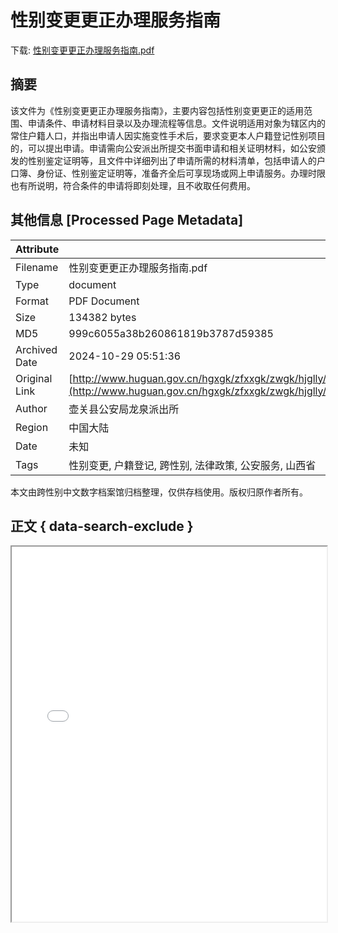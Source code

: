 # 性别变更更正办理服务指南

<!-- tcd_download_link -->
下载: <a href="性别变更更正办理服务指南.pdf" download>性别变更更正办理服务指南.pdf</a>
<!-- tcd_download_link_end -->

## 摘要

<!-- tcd_abstract -->
该文件为《性别变更更正办理服务指南》，主要内容包括性别变更更正的适用范围、申请条件、申请材料目录以及办理流程等信息。文件说明适用对象为辖区内的常住户籍人口，并指出申请人因实施变性手术后，要求变更本人户籍登记性别项目的，可以提出申请。申请需向公安派出所提交书面申请和相关证明材料，如公安颁发的性别鉴定证明等，且文件中详细列出了申请所需的材料清单，包括申请人的户口簿、身份证、性别鉴定证明等，准备齐全后可享现场或网上申请服务。办理时限也有所说明，符合条件的申请将即刻处理，且不收取任何费用。

<!-- tcd_abstract_end -->

## 其他信息 [Processed Page Metadata]

| Attribute       | Value                                  |
|-----------------|----------------------------------------|
| Filename        | 性别变更更正办理服务指南.pdf                             |
| Type            | document                                 |
| Format          | PDF Document                               |
| Size            | 134382 bytes                           |
| MD5             | 999c6055a38b260861819b3787d59385                                  |
| Archived Date   | 2024-10-29 05:51:36                             |
| Original Link   | [http://www.huguan.gov.cn/hgxgk/zfxxgk/zwgk/hjglly/zdjsxmlygknr/gxzhjglnr/lqz/202012/P020220815575849147443.pdf](http://www.huguan.gov.cn/hgxgk/zfxxgk/zwgk/hjglly/zdjsxmlygknr/gxzhjglnr/lqz/202012/P020220815575849147443.pdf)                         |
| Author          | 壶关县公安局龙泉派出所                               |
| Region          | 中国大陆                               |
| Date            | 未知                                 |
| Tags            | 性别变更, 户籍登记, 跨性别, 法律政策, 公安服务, 山西省                                 |

本文由跨性别中文数字档案馆归档整理，仅供存档使用。版权归原作者所有。


## 正文 { data-search-exclude }

<!-- tcd_main_text -->
<iframe src="../性别变更更正办理服务指南.pdf" width="100%" height="600px">
    <p>无法显示PDF，请下载查看。</p>
</iframe>
<!-- tcd_main_text_end -->

